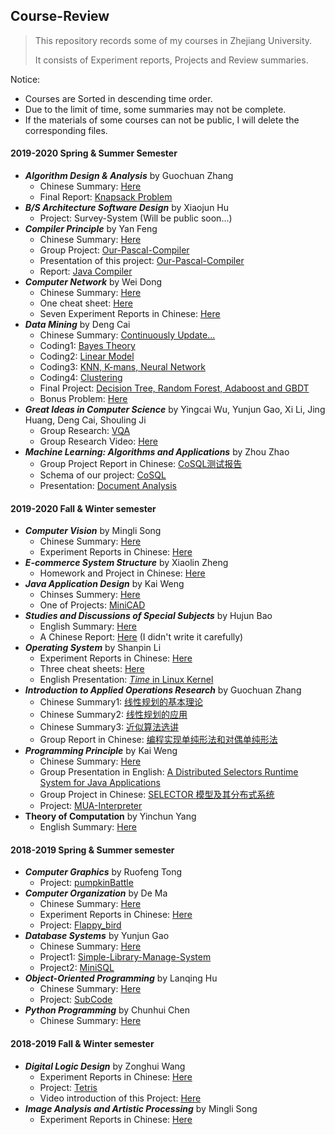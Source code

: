 ## Course-Review
>   This repository records some of my courses in Zhejiang University.
>
>   It consists of Experiment reports, Projects and Review summaries.

Notice:
+   Courses are Sorted in descending time order.
+   Due to the limit of time, some summaries may not be complete.
+   If the materials of some courses can not be public, I will delete the corresponding files.

#### 2019-2020 Spring & Summer Semester

+   ***Algorithm Design & Analysis*** by Guochuan Zhang
    +   Chinese Summary: [Here](https://jiangshibiao.github.io/2020/04/26/Algorithm-Designs-and-Analysis/)
    +   Final Report: [Knapsack Problem](https://github.com/jiangshibiao/Course-Review/tree/master/Algorithm-Designs-and-Analysis/Knapsack_Problem.pdf) 
+   ***B/S Architecture Software Design*** by Xiaojun Hu
    +   Project: Survey-System (Will be public soon...)
+   ***Compiler Principle*** by Yan Feng
    +   Chinese Summary: [Here](https://jiangshibiao.github.io/2020/04/06/Compiling-Principle/)
    +   Group Project: [Our-Pascal-Compiler](https://github.com/huangyangyi/Our-Pascal-Compiler/)
    +   Presentation of this project: [Our-Pascal-Compiler](https://github.com/jiangshibiao/Course-Review/tree/master/Compiler-Principle/Compiler-Principle-Presentation.mp4)
    +   Report: [Java Compiler](https://github.com/jiangshibiao/Course-Review/tree/master/Compiler-Principle/JAVA_Compiler)
+   ***Computer Network*** by Wei Dong
    +   Chinese Summary: [Here](https://jiangshibiao.github.io/2020/04/02/Computer-Network/)
    +   One cheat sheet: [Here](https://github.com/jiangshibiao/Course-Review/tree/master/Computer-Network/A4.pptx)
    +   Seven Experiment Reports in Chinese: [Here](https://github.com/jiangshibiao/Course-Review/tree/master/Computer-Network)
+   ***Data Mining*** by Deng Cai
    +   Chinese Summary: [Continuously  Update...](https://jiangshibiao.github.io/2020/05/11/Data-Mining/)
    +   Coding1: [Bayes Theory](https://github.com/jiangshibiao/Course-Review/tree/master/Data-Mining/assignment1)
    +   Coding2: [Linear Model](https://github.com/jiangshibiao/Course-Review/tree/master/Data-Mining/assignment2)
    +   Coding3: [KNN, K-mans, Neural Network](https://github.com/jiangshibiao/Course-Review/tree/master/Data-Mining/assignment3)
    +   Coding4: [Clustering](https://github.com/jiangshibiao/Course-Review/tree/master/Data-Mining/assignment4)
    +   Final Project: [Decision Tree, Random Forest, Adaboost and GBDT](https://github.com/jiangshibiao/Course-Review/tree/master/Data-Mining/project)
    +   Bonus Problem: [Here](https://github.com/jiangshibiao/Course-Review/tree/master/Data-Mining/bonus)
+   ***Great Ideas in Computer Science*** by Yingcai Wu, Yunjun Gao, Xi Li, Jing Huang, Deng Cai, Shouling Ji
    +   Group Research: [VQA](https://github.com/jiangshibiao/Course-Review/tree/master/Great-Ideas-in-Computer-Science/VQA.pptx)
    +   Group Research Video: [Here](https://github.com/jiangshibiao/Course-Review/tree/master/Great-Ideas-in-Computer-Science/VQA.mp4)
+   ***Machine Learning: Algorithms and Applications*** by Zhou Zhao
    +   Group Project Report in Chinese: [CoSQL测试报告](https://github.com/jiangshibiao/Course-Review/tree/master/Machine-Learning/CoSQL_Report.pdf)
    +   Schema of our project: [CoSQL](https://jiangshibiao.github.io/2020/04/27/CoSQL/)
    +   Presentation: [Document Analysis](https://github.com/jiangshibiao/Course-Review/tree/master/Machine-Learning/Document_Analysis.pptx)

#### 2019-2020 Fall & Winter semester

+   ***Computer Vision*** by Mingli Song
    +   Chinese Summary: [Here](https://jiangshibiao.github.io/2020/01/13/Computer-Vision/)
    +   Experiment Reports in Chinese: [Here](https://github.com/jiangshibiao/Course-Review/tree/master/Computer-Vision)
+   ***E-commerce System Structure*** by Xiaolin Zheng
    +   Homework and Project in Chinese: [Here](https://github.com/jiangshibiao/Course-Review/blob/master/E-Commerce)
+   ***Java Application Design*** by Kai Weng
    +   Chinses Summery: [Here](https://jiangshibiao.github.io/2020/01/11/Java-Application-Technology)
    +   One of Projects: [MiniCAD](https://github.com/jiangshibiao/MiniCAD)
+   ***Studies and Discussions of Special Subjects*** by Hujun Bao
    +   English Summary: [Here](https://jiangshibiao.github.io/2020/01/12/Mix-Reality/)
    +   A Chinese Report: [Here](https://github.com/jiangshibiao/Course-Review/blob/master/Mix-Reality/article.pdf) (I didn't write it carefully)
+   ***Operating System*** by Shanpin Li
    + Experiment Reports in Chinese: [Here](https://github.com/jiangshibiao/Course-Review/tree/master/Operating-System/Reports-for-Experiments)
    + Three cheat sheets: [Here](https://github.com/jiangshibiao/Course-Review/tree/master/Operating-System/Three-A4-papers)
    + English Presentation: [*Time* in Linux Kernel](https://github.com/jiangshibiao/Course-Review/blob/master/Operating-System/Presentation-Time.pptx)
+   ***Introduction to Applied Operations Research*** by Guochuan Zhang
    +   Chinese Summary1: [线性规划的基本理论](https://jiangshibiao.github.io/2020/04/19/Linear-Programming-Theory/)
    +   Chinese Summary2: [线性规划的应用](https://jiangshibiao.github.io/2020/04/19/Application-of-Linear-Programming)
    +   Chinese Summary3: [近似算法选讲](https://jiangshibiao.github.io/2020/04/19/Selection-of-Approximation-Algorithm)
    +   Group Report in Chinese: [编程实现单纯形法和对偶单纯形法](https://github.com/jiangshibiao/Course-Review/blob/master/Operations-Research/report.pdf)
+   ***Programming Principle*** by Kai Weng
    +   Chinese Summary: [Here](https://jiangshibiao.github.io/2020/01/16/Principle-of-Programming-Language/)
    +   Group Presentation in English: [A Distributed Selectors Runtime System for Java Applications](https://github.com/jiangshibiao/Course-Review/blob/master/Principle-of-Programming-Language/presentation.pdf)
    +   Group Project in Chinese: [SELECTOR 模型及其分布式系统](https://github.com/jiangshibiao/Course-Review/blob/master/Principle-of-Programming-Language/report.pdf)
    +   Project: [MUA-Interpreter](https://github.com/jiangshibiao/MUA-Interpreter)
+   **Theory of Computation** by Yinchun Yang
    +   English Summary: [Here](https://jiangshibiao.github.io/2020/01/12/Theory-of-Computation/)


#### 2018-2019 Spring & Summer semester

+   ***Computer Graphics*** by Ruofeng Tong
    +   Project: [pumpkinBattle](https://github.com/jiangshibiao/pumpkinBattle)
+   ***Computer Organization*** by De Ma
    +   Chinese Summary: [Here](https://jiangshibiao.github.io/2019/06/28/Computer-Organization/)
    +   Experiment Reports in Chinese: [Here](https://github.com/jiangshibiao/Course-Review/blob/master/Computer-Organization)
    +   Project: [Flappy_bird](https://github.com/jiangshibiao/Flappy_bird)
+   ***Database Systems*** by Yunjun Gao
    +   Chinese Summary: [Here](https://jiangshibiao.github.io/2019/06/28/Data-Based-System/)
    +   Project1: [Simple-Library-Manage-System](https://github.com/jiangshibiao/Simple-Library-Manage-System)
    +   Project2: [MiniSQL](https://github.com/jiangshibiao/MiniSQL)
+   ***Object-Oriented Programming*** by Lanqing Hu
    +   Chinese Summary: [Here](https://jiangshibiao.github.io/2019/06/28/Object-Oriented-Programming/)
    +   Project: [SubCode](https://github.com/jiangshibiao/Text-Editor--Subcode)
+   ***Python Programming*** by Chunhui Chen
    +   Chinese Summary: [Here](https://jiangshibiao.github.io/2019/06/28/Python-Programming/)

#### 2018-2019 Fall & Winter semester

+   ***Digital Logic Design*** by Zonghui Wang
    +   Experiment Reports in Chinese: [Here](https://github.com/jiangshibiao/Course-Review/blob/master/Digital-Logic-Design)
    +   Project: [Tetris](https://github.com/jiangshibiao/Tetris)
    +   Video introduction of this Project: [Here]((https://github.com/jiangshibiao/Course-Review/blob/master/Digital-Logic-Design/Introduction.mp4))
+   ***Image Analysis and Artistic Processing*** by Mingli Song
    +   Experiment Reports in Chinese: [Here]((https://github.com/jiangshibiao/Course-Review/blob/master/Image-Analysis-and-Artistic-Processing))